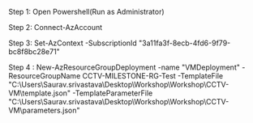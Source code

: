 Step 1: Open Powershell(Run as Administrator)

Step 2: Connect-AzAccount

Step 3: Set-AzContext -SubscriptionId "3a11fa3f-8ecb-4fd6-9f79-bc8f8bc28e71"

Step 4 : New-AzResourceGroupDeployment -name "VMDeployment" -ResourceGroupName CCTV-MILESTONE-RG-Test -TemplateFile "C:\Users\Saurav.srivastava\Desktop\Workshop\Workshop\CCTV-VM\template.json" -TemplateParameterFile "C:\Users\Saurav.srivastava\Desktop\Workshop\Workshop\CCTV-VM\parameters.json"


